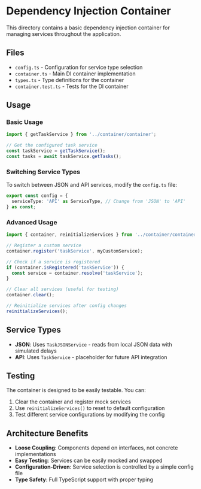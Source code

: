 # Dependency Injection Container

This directory contains a basic dependency injection container for managing services throughout the application.

## Files

- `config.ts` - Configuration for service type selection
- `container.ts` - Main DI container implementation
- `types.ts` - Type definitions for the container
- `container.test.ts` - Tests for the DI container

## Usage

### Basic Usage

```typescript
import { getTaskService } from '../container/container';

// Get the configured task service
const taskService = getTaskService();
const tasks = await taskService.getTasks();
```

### Switching Service Types

To switch between JSON and API services, modify the `config.ts` file:

```typescript
export const config = {
  serviceType: 'API' as ServiceType, // Change from 'JSON' to 'API'
} as const;
```

### Advanced Usage

```typescript
import { container, reinitializeServices } from '../container/container';

// Register a custom service
container.register('taskService', myCustomService);

// Check if a service is registered
if (container.isRegistered('taskService')) {
  const service = container.resolve('taskService');
}

// Clear all services (useful for testing)
container.clear();

// Reinitialize services after config changes
reinitializeServices();
```

## Service Types

- **JSON**: Uses `TaskJSONService` - reads from local JSON data with simulated delays
- **API**: Uses `TaskService` - placeholder for future API integration

## Testing

The container is designed to be easily testable. You can:

1. Clear the container and register mock services
2. Use `reinitializeServices()` to reset to default configuration
3. Test different service configurations by modifying the config

## Architecture Benefits

- **Loose Coupling**: Components depend on interfaces, not concrete implementations
- **Easy Testing**: Services can be easily mocked and swapped
- **Configuration-Driven**: Service selection is controlled by a simple config file
- **Type Safety**: Full TypeScript support with proper typing
